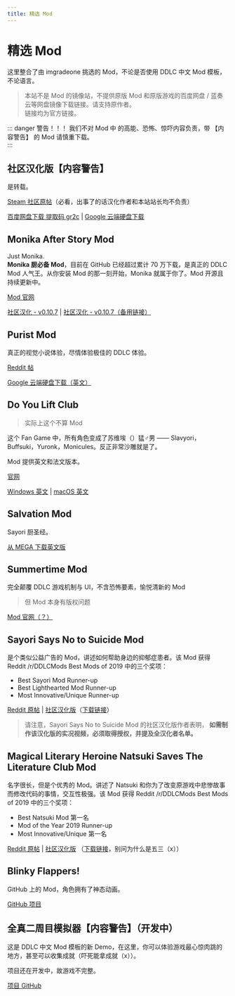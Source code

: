 ```yaml
---
title: 精选 Mod
---
```


# 精选 Mod

这里整合了由 imgradeone 挑选的 Mod，不论是否使用 DDLC 中文 Mod 模板，不论语言。

> 本站不是 Mod 的镜像站，不提供原版 Mod 和原版游戏的百度网盘 / 蓝奏云等网盘镜像下载链接。请支持原作者。  
> 链接均为官方链接。  

::: danger 警告！！！
我们不对 Mod 中 的高能、恐怖、惊吓内容负责，带 【内容警告】 的 Mod 请慎重下载。  
:::

## 社区汉化版【内容警告】

是转载。

[Steam 社区原帖](https://steamcommunity.com/sharedfiles/filedetails/?id=1176221672)（必看，出事了的话汉化作者和本站站长均不负责）

[百度网盘下载 提取码 gr2c](https://pan.baidu.com/s/1pMLdGKV) | [Google 云端硬盘下载](http://drive.google.com/file/d/1mfeB-lRr8GNwuKhQ-AvXdeqFiAqIZf7u/view?usp=sharing)

## Monika After Story Mod

Just Monika.  
**Monika 厨必备 Mod**，目前在 GitHub 已经超过累计 70 万下载，是真正的 DDLC Mod 人气王。从你安装 Mod 的那一刻开始，Monika 就属于你了。Mod 开源且持续更新中。

[Mod 官网](http://www.monikaafterstory.com)

[社区汉化 - v0.10.7](https://tieba.baidu.com/p/6657189932) | [社区汉化 - v0.10.7（备用链接）](https://github.com/Monika-After-Story/MonikaModDev/issues/5691)

## Purist Mod

真正的视觉小说体验，尽情体验极佳的 DDLC 体验。

[Reddit 帖](https://www.reddit.com/r/DDLCMods/comments/99zro9/the_ddlc_purist_mod_is_finally_released_turn_the/)

[Google 云端硬盘下载（英文）](https://drive.google.com/open?id=1efoDS34hklUjg3v_mRmYfDxhW03y2zdh)

## Do You Lift Club

> 实际上这个不算 Mod

这个 Fan Game 中，所有角色变成了苏维埃（）猛♂男 —— Slavyori，Buffsuki，Yuronk，Monicules。反正非常沙雕就是了。

Mod 提供英文和法文版本。

[官网](https://cykadev.com/dokidoki/)

[Windows 英文](https://dl.cykadev.com/liftclub/en/DokiDokiLift-pc.zip) | [macOS 英文](https://dl.cykadev.com/liftclub/en/DokiDokiLift-mac.zip)

## Salvation Mod

Sayori 厨圣经。

[从 MEGA 下载英文版](https://mega.nz/#!bCwESCaA!emn70pPnGeFWE_djaP0lTkPg2AYXRiaa7VOLMcsBnhc)

## Summertime Mod

完全颠覆 DDLC 游戏机制与 UI，不含恐怖要素，愉悦清新的 Mod

> 但 Mod 本身有版权问题

[Mod 官网（？）](http://ddlcmods.com/summertime)

## Sayori Says No to Suicide Mod

是个类似公益广告的 Mod，讲述如何帮助身边的抑郁症患者。该 Mod 获得 Reddit /r/DDLCMods Best Mods of 2019 中的三个奖项：

- Best Sayori Mod Runner-up
- Best Lighthearted Mod Runner-up
- Most Innovative/Unique Runner-up

[Reddit 原帖](https://www.reddit.com/r/DDLCMods/comments/aduk6l/sayori_says_no_to_suicide_a_psa_download_link_in) | [社区汉化版](https://forum.nothamor.cn/forum.php?mod=viewthread&tid=235)（[下载链接](https://quqi.avyeld.com/s/4495569/5Dk3kY3JeRD4Z1ay)）

> 请注意，Sayori Says No to Suicide Mod 的社区汉化版作者表明， **如需制作该汉化版的实况视频，必须取得授权，并提及全汉化者名单。**

## Magical Literary Heroine Natsuki Saves The Literature Club Mod

名字很长，但是个优秀的 Mod。讲述了 Natsuki 和你为了改变原游戏中悲惨故事而修改代码的事情，交互性极强。该 Mod 获得 Reddit /r/DDLCMods Best Mods of 2019 中的三个奖项：

- Best Natsuki Mod 第一名
- Mod of the Year 2019 Runner-up
- Most Innovative/Unique 第一名

[Reddit 原帖](https://www.reddit.com/r/DDLCMods/comments/bj0tnp/magical_literary_heroine_natsuki_saves_the) | [社区汉化版](https://forum.nothamor.cn/forum.php?mod=viewthread&tid=217) （[下载链接](https://pan-yz.chaoxing.com/external/m/file/497856730222407680)，别问为什么是五三（x））

## Blinky Flappers!

GitHub 上的 Mod，角色拥有了神态动画。

[GitHub 项目](https://github.com/yamamotoNEW/Blinky-Flappers-MOD)

## 全真二周目模拟器【内容警告】（开发中）

这是 DDLC 中文 Mod 模板的新 Demo，在这里，你可以体验游戏最心惊肉跳的地方，甚至可以收集成就（吓死能拿成就（x））。

项目还在开发中，故游戏不完整。

[项目 GitHub](https://github.com/imgradeone/Real2ndActEmulator)

